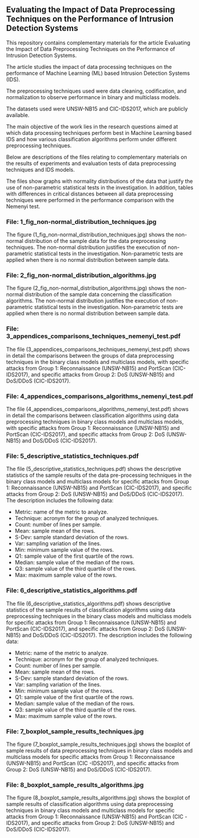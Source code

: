 ## Evaluating the Impact of Data Preprocessing Techniques on the Performance of Intrusion Detection Systems

This repository contains complementary materials for the article Evaluating the Impact of Data Preprocessing Techniques on the Performance of Intrusion Detection Systems.

The article studies the impact of data processing techniques on the performance of Machine Learning (ML) based Intrusion Detection Systems (IDS).

The preprocessing techniques used were data cleaning, codification, and normalization to observe performance in binary and multiclass models.

The datasets used were UNSW-NB15 and CIC-IDS2017, which are publicly available.

The main objective of the work lies in the research questions aimed at which data processing techniques perform best in Machine Learning based IDS and how various classification algorithms perform under different preprocessing techniques.

Below are descriptions of the files relating to complementary materials on the results of experiments and evaluation tests of data preprocessing techniques and IDS models.

The files show graphs with normality distributions of the data that justify the use of non-parametric statistical tests in the investigation. In addition, tables with differences in critical distances between all data preprocessing techniques were performed in the performance comparison with the Nemenyi test.

### File: 1_fig_non-normal_distribution_techniques.jpg

The figure (1_fig_non-normal_distribution_techniques.jpg) shows the non-normal distribution of the sample data for the data preprocessing techniques. The non-normal distribution justifies the execution of non-parametric statistical tests in the investigation. Non-parametric tests are applied when there is no normal distribution between sample data.

### File: 2_fig_non-normal_distribution_algorithms.jpg

The figure (2_fig_non-normal_distribution_algorithms.jpg) shows the non-normal distribution of the sample data concerning the classification algorithms. The non-normal distribution justifies the execution of non-parametric statistical tests in the investigation. Non-parametric tests are applied when there is no normal distribution between sample data.

### File: 3_appendices_comparisons_techniques_nemenyi_test.pdf

The file (3_appendices_comparisons_techniques_nemenyi_test.pdf) shows in detail the comparisons between the groups of data preprocessing techniques in the binary class models and multiclass models, with specific attacks from Group 1: Reconnaissance (UNSW-NB15) and PortScan (CIC-IDS2017), and specific attacks from Group 2: DoS (UNSW-NB15) and DoS/DDoS (CIC-IDS2017).

### File: 4_appendices_comparisons_algorithms_nemenyi_test.pdf

The file (4_appendices_comparisons_algorithms_nemenyi_test.pdf) shows in detail the comparisons between classification algorithms using data preprocessing techniques in binary class models and multiclass models, with specific attacks from Group 1: Reconnaissance (UNSW-NB15) and PortScan (CIC-IDS2017), and specific attacks from Group 2: DoS (UNSW-NB15) and DoS/DDoS (CIC-IDS2017).

### File: 5_descriptive_statistics_techniques.pdf

The file (5_descriptive_statistics_techniques.pdf) shows the descriptive statistics of the sample results of the data pre-processing techniques in the binary class models and multiclass models for specific attacks from Group 1: Reconnaissance (UNSW-NB15) and PortScan (CIC-IDS2017), and specific attacks from Group 2: DoS (UNSW-NB15) and DoS/DDoS (CIC-IDS2017). The description includes the following data:
- Metric: name of the metric to analyze.
- Technique: acronym for the group of analyzed techniques.
- Count: number of lines per sample.
- Mean: sample mean of the rows.
- S-Dev: sample standard deviation of the rows.
- Var: sampling variation of the lines.
- Min: minimum sample value of the rows.
- Q1: sample value of the first quartile of the rows.
- Median: sample value of the median of the rows.
- Q3: sample value of the third quartile of the rows.
- Max: maximum sample value of the rows.

### File: 6_descriptive_statistics_algorithms.pdf

The file (6_descriptive_statistics_algorithms.pdf) shows descriptive statistics of the sample results of classification algorithms using data preprocessing techniques in the binary class models and multiclass models for specific attacks from Group 1: Reconnaissance (UNSW-NB15) and PortScan (CIC-IDS2017), and specific attacks from Group 2: DoS (UNSW-NB15) and DoS/DDoS (CIC-IDS2017). The description includes the following data:
- Metric: name of the metric to analyze.
- Technique: acronym for the group of analyzed techniques.
- Count: number of lines per sample.
- Mean: sample mean of the rows.
- S-Dev: sample standard deviation of the rows.
- Var: sampling variation of the lines.
- Min: minimum sample value of the rows.
- Q1: sample value of the first quartile of the rows.
- Median: sample value of the median of the rows.
- Q3: sample value of the third quartile of the rows.
- Max: maximum sample value of the rows.

### File: 7_boxplot_sample_results_techniques.jpg

The figure (7_boxplot_sample_results_techniques.jpg) shows the boxplot of sample results of data preprocessing techniques in binary class models and multiclass models for specific attacks from Group 1: Reconnaissance (UNSW-NB15) and PortScan (CIC -IDS2017), and specific attacks from Group 2: DoS (UNSW-NB15) and DoS/DDoS (CIC-IDS2017).

### File: 8_boxplot_sample_results_algorithms.jpg

The figure (8_boxplot_sample_results_algorithms.jpg) shows the boxplot of sample results of classification algorithms using data preprocessing techniques in binary class models and multiclass models for specific attacks from Group 1: Reconnaissance (UNSW-NB15) and PortScan (CIC -IDS2017), and specific attacks from Group 2: DoS (UNSW-NB15) and DoS/DDoS (CIC-IDS2017).
